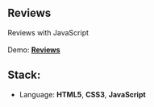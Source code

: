 ## Reviews

Reviews with JavaScript<br>
<br>
Demo: **[Reviews](https://dejanv91.github.io/28-Reviews/index.html)**

## Stack:
* Language: **HTML5**, **CSS3**, **JavaScript**
